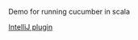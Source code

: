 Demo for running cucumber in scala

[IntelliJ plugin](https://plugins.jetbrains.com/plugin/7460-cucumber-for-scala)
